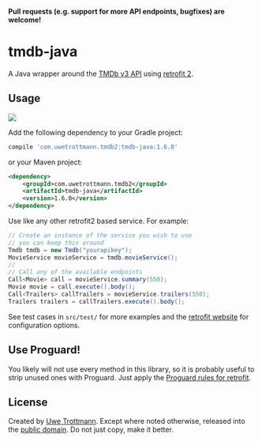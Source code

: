 **Pull requests (e.g. support for more API endpoints, bugfixes) are welcome!**

# tmdb-java

A Java wrapper around the [TMDb v3 API](https://developers.themoviedb.org/3) using [retrofit 2][1].

## Usage
<a href="https://search.maven.org/#search%7Cga%7C1%7Ctmdb-java"><img src="https://img.shields.io/maven-central/v/com.uwetrottmann.tmdb2/tmdb-java.svg?style=flat-square"></a>

Add the following dependency to your Gradle project:

```groovy
compile 'com.uwetrottmann.tmdb2:tmdb-java:1.6.0'
```

or your Maven project:

```xml
<dependency>
    <groupId>com.uwetrottmann.tmdb2</groupId>
    <artifactId>tmdb-java</artifactId>
    <version>1.6.0</version>
</dependency>
```

Use like any other retrofit2 based service. For example:

```java
// Create an instance of the service you wish to use
// you can keep this around
Tmdb tmdb = new Tmdb("yourapikey");
MovieService movieService = tmdb.movieService();
//
// Call any of the available endpoints
Call<Movie> call = movieService.summary(550);
Movie movie = call.execute().body();
Call<Trailers> callTrailers = movieService.trailers(550);
Trailers trailers = callTrailers.execute().body();
```

See test cases in `src/test/` for more examples and the [retrofit website][1] for configuration options.

## Use Proguard!
You likely will not use every method in this library, so it is probably useful to strip unused ones with Proguard.
Just apply the [Proguard rules for retrofit](https://square.github.io/retrofit/#download).

## License

Created by [Uwe Trottmann](https://uwetrottmann.com).
Except where noted otherwise, released into the [public domain](UNLICENSE).
Do not just copy, make it better.


 [1]: https://square.github.io/retrofit/
